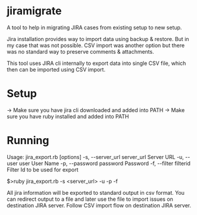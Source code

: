 jiramigrate
===========

A tool to help in migrating JIRA cases from existing setup to new setup.

Jira installation provides way to import data using backup & restore. But in my case that was not possible.
CSV import was another option but there was no standard way to preserve comments & attachments.

This tool uses JIRA cli internally to export data into single CSV file, which then can be imported using CSV import.


Setup
==========

-> Make sure you have jira cli downloaded and added into PATH
-> Make sure you have ruby installed and added into PATH

Running
==========

Usage: jira_export.rb [options]
    -s, --server_url server_url      Server URL
    -u, --user user                  User Name
    -p, --password password          Password
    -f, --filter filterid            Filter Id to be used for export

$>ruby jira_export.rb -s <server_url> -u <user> -p <password> -f <filter id>

All jira information will be exported to standard output in csv format. 
You can redirect output to a file and later use the file to import issues on destination JIRA server. Follow CSV import flow on destination JIRA server.
